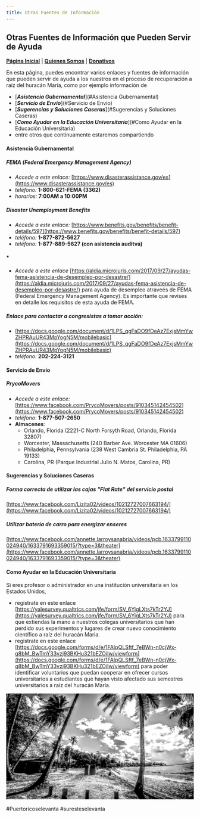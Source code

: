 ```yaml
---
title: Otras Fuentes de Información
---  
```


## Otras Fuentes de Información que Pueden Servir de Ayuda

[**Página Inicial**](https://friveramariani.github.io/suresteselevanta) | [**Quienes Somos**](https://friveramariani.github.io/suresteselevanta/about) | [**Donativos**](https://friveramariani.github.io/suresteselevanta/donativos) 

En esta página, puedes encontrar varios enlaces y fuentes de información que pueden servir de ayuda a los nuestros en el proceso de recuperación a raíz del huracán María, como por ejemplo información de

- [***Asistencia Gubernamental***](#Asistencia Gubernamental)
- [***Servicio de Envío***](#Servicio de Envío)
- [***Sugerencias y Soluciones Caseras***](#Sugerencias y Soluciones Caseras)
- [***Como Ayudar en la Educación Universitaria***](#Como Ayudar en la Educación Universitaria)
- entre otros que continuamente estaremos compartiendo

#### <a name="Asistencia Gubernamental"></a>Asistencia Gubernamental
##### *FEMA (Federal Emergency Management Agency)*
- *Accede a este enlace:* [https://www.disasterassistance.gov/es](https://www.disasterassistance.gov/es)
- *teléfono:* **1-800-621-FEMA (3362)**
- *horarios:* **7:00AM a 10:00PM**

##### *Disaster Unemployment Benefits*
- *Accede a este enlace:* [https://www.benefits.gov/benefits/benefit-details/597](https://www.benefits.gov/benefits/benefit-details/597)
- *teléfono:* **1-877-872-5627**
- *teléfono:* **1-877-889-5627 (con asistencia auditva)**

#### *
- *Accede a este enlace* [https://aldia.microjuris.com/2017/09/27/ayudas-fema-asistencia-de-desempleo-por-desastre/](https://aldia.microjuris.com/2017/09/27/ayudas-fema-asistencia-de-desempleo-por-desastre/) para ayuda de desempleo atraveés de FEMA (Federal Emergency Management Agency). Es importante que revises en detalle los requisitos de esta ayuda de FEMA. 

##### *Enlace para contactar a congresistas a tomar acción:*

- [https://docs.google.com/document/d/1LPS_qgFaDO9fDeAz7ExjsMmYwZHPRAuUR43MpYogN5M/mobilebasic](https://docs.google.com/document/d/1LPS_qgFaDO9fDeAz7ExjsMmYwZHPRAuUR43MpYogN5M/mobilebasic)
- *teléfono:* **202-224-3121**


#### <a name="Servicio de Envío"></a>Servicio de Envío
##### *PrycoMovers*
- *Accede a este enlace:* [https://www.facebook.com/PrycoMovers/posts/910345142454502](https://www.facebook.com/PrycoMovers/posts/910345142454502)
- *teléfono*: **1-877-507-2650**
- **Almacenes**:
	+ Orlando, Florida (2221-C North Forsyth Road, Orlando, Florida 32807)
	+ Worcester, Massachusetts (240 Barber Ave. Worcester MA 01606)
	+ Philadelphia, Pennsylvania (238 West Cambria St. Philadelphia, PA 19133)
	+ Carolina, PR (Parque Industrial Julio N. Matos, Carolina, PR)

#### <a name="Sugerencias y Soluciones Caseras"></a>Sugerencias y Soluciones Caseras
##### *Forma correcta de utilizar las cajas "Flat Rate" del servicio postal*
[https://www.facebook.com/Lizita02/videos/10212727007663194/](https://www.facebook.com/Lizita02/videos/10212727007663194/)

##### *Utilizar bateria de carro para energizar enseres*

[https://www.facebook.com/annette.larroysanabria/videos/pcb.1633799110024940/1633791693359015/?type=3&theater](https://www.facebook.com/annette.larroysanabria/videos/pcb.1633799110024940/1633791693359015/?type=3&theater)

#### <a name="Como Ayudar en la Educación Universitaria"></a>Como Ayudar en la Educación Universitaria
Si eres profesor o administrador en una institución universitaria en los Estados Unidos, 
- regístrate en este enlace [https://yalesurvey.qualtrics.com/jfe/form/SV_6YigLXts7kTr2YJ](https://yalesurvey.qualtrics.com/jfe/form/SV_6YigLXts7kTr2YJ) para que extiendas la mano a nuestros colegas universitarios que han perdido sus experimentos y lugares de crear nuevo conocimiento científico a raíz del huracán Maria. 
- registrate en este enlace [https://docs.google.com/forms/d/e/1FAIpQLSftf_7eBWn-n0cjWx-q8bM_BwTmY33vzj93BKHu321bEZOiIw/viewform](https://docs.google.com/forms/d/e/1FAIpQLSftf_7eBWn-n0cjWx-q8bM_BwTmY33vzj93BKHu321bEZOiIw/viewform) para poder identificar voluntarios que puedan cooperar en ofrecer cursos universitarios a estudiantes que hayan visto afectado sus semestres universitarios a raíz del huracán María.

<img src="images/PSX_20170730_130417.jpg" alt="hi" class="inline"/>

#Puertoricoselevanta
#suresteselevanta
